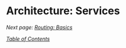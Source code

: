 # Architecture: Services

_Next page: [Routing: Basics](3a_RoutingBasics.md)_

_[Table of Contents](/Docs)_